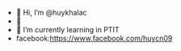 - 👋 Hi, I’m @huykhalac
- 👀 
- 🌱 I’m currently learning in PTIT
- facebook:https://www.facebook.com/huycn09



